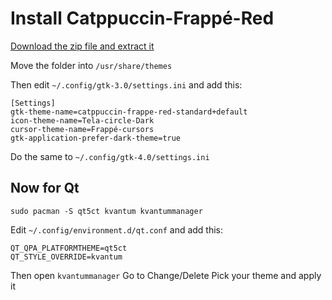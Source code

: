 # Install Catppuccin-Frappé-Red
<a href="">Download the zip file and extract it</a>

Move the folder into `/usr/share/themes`

Then edit `~/.config/gtk-3.0/settings.ini` and add this:
```shell
[Settings]
gtk-theme-name=catppuccin-frappe-red-standard+default
icon-theme-name=Tela-circle-Dark
cursor-theme-name=Frappé-cursors
gtk-application-prefer-dark-theme=true
```

Do the same to `~/.config/gtk-4.0/settings.ini`

## Now for Qt
`sudo pacman -S qt5ct kvantum kvantummanager`

Edit `~/.config/environment.d/qt.conf` and add this:
```shell
QT_QPA_PLATFORMTHEME=qt5ct
QT_STYLE_OVERRIDE=kvantum
```

Then open `kvantummanager`
Go to Change/Delete
Pick your theme and apply it
